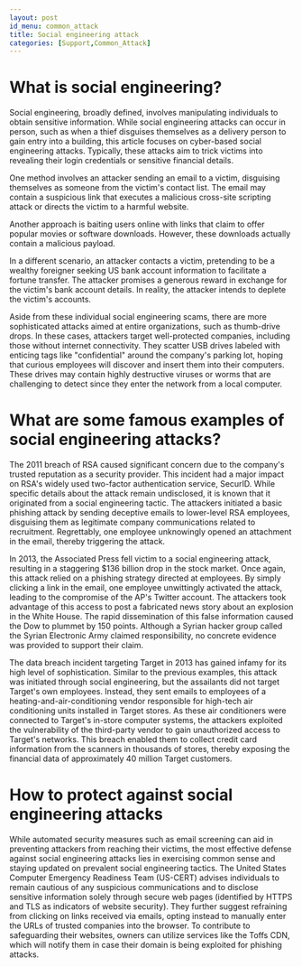 ```yaml
---
layout: post
id_menu: common_attack
title: Social engineering attack
categories: [Support,Common_Attack]
---
```

# What is social engineering?
Social engineering, broadly defined, involves manipulating individuals to obtain sensitive information. While social engineering attacks can occur in person, such as when a thief disguises themselves as a delivery person to gain entry into a building, this article focuses on cyber-based social engineering attacks. Typically, these attacks aim to trick victims into revealing their login credentials or sensitive financial details.

One method involves an attacker sending an email to a victim, disguising themselves as someone from the victim's contact list. The email may contain a suspicious link that executes a malicious cross-site scripting attack or directs the victim to a harmful website.

Another approach is baiting users online with links that claim to offer popular movies or software downloads. However, these downloads actually contain a malicious payload.

In a different scenario, an attacker contacts a victim, pretending to be a wealthy foreigner seeking US bank account information to facilitate a fortune transfer. The attacker promises a generous reward in exchange for the victim's bank account details. In reality, the attacker intends to deplete the victim's accounts.

Aside from these individual social engineering scams, there are more sophisticated attacks aimed at entire organizations, such as thumb-drive drops. In these cases, attackers target well-protected companies, including those without internet connectivity. They scatter USB drives labeled with enticing tags like "confidential" around the company's parking lot, hoping that curious employees will discover and insert them into their computers. These drives may contain highly destructive viruses or worms that are challenging to detect since they enter the network from a local computer.

# What are some famous examples of social engineering attacks?
The 2011 breach of RSA caused significant concern due to the company's trusted reputation as a security provider. This incident had a major impact on RSA's widely used two-factor authentication service, SecurID. While specific details about the attack remain undisclosed, it is known that it originated from a social engineering tactic. The attackers initiated a basic phishing attack by sending deceptive emails to lower-level RSA employees, disguising them as legitimate company communications related to recruitment. Regrettably, one employee unknowingly opened an attachment in the email, thereby triggering the attack.

In 2013, the Associated Press fell victim to a social engineering attack, resulting in a staggering $136 billion drop in the stock market. Once again, this attack relied on a phishing strategy directed at employees. By simply clicking a link in the email, one employee unwittingly activated the attack, leading to the compromise of the AP's Twitter account. The attackers took advantage of this access to post a fabricated news story about an explosion in the White House. The rapid dissemination of this false information caused the Dow to plummet by 150 points. Although a Syrian hacker group called the Syrian Electronic Army claimed responsibility, no concrete evidence was provided to support their claim.

The data breach incident targeting Target in 2013 has gained infamy for its high level of sophistication. Similar to the previous examples, this attack was initiated through social engineering, but the assailants did not target Target's own employees. Instead, they sent emails to employees of a heating-and-air-conditioning vendor responsible for high-tech air conditioning units installed in Target stores. As these air conditioners were connected to Target's in-store computer systems, the attackers exploited the vulnerability of the third-party vendor to gain unauthorized access to Target's networks. This breach enabled them to collect credit card information from the scanners in thousands of stores, thereby exposing the financial data of approximately 40 million Target customers.

# How to protect against social engineering attacks
While automated security measures such as email screening can aid in preventing attackers from reaching their victims, the most effective defense against social engineering attacks lies in exercising common sense and staying updated on prevalent social engineering tactics. The United States Computer Emergency Readiness Team (US-CERT) advises individuals to remain cautious of any suspicious communications and to disclose sensitive information solely through secure web pages (identified by HTTPS and TLS as indicators of website security). They further suggest refraining from clicking on links received via emails, opting instead to manually enter the URLs of trusted companies into the browser. To contribute to safeguarding their websites, owners can utilize services like the Toffs CDN, which will notify them in case their domain is being exploited for phishing attacks.